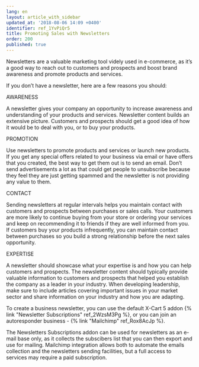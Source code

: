 ```yaml
---
lang: en
layout: article_with_sidebar
updated_at: '2018-08-06 14:09 +0400'
identifier: ref_1YvPiQr5
title: Promoting Sales with Newsletters
order: 200
published: true
---
```

Newsletters are a valuable marketing tool videly used in e-commerce, as it’s a good way to reach out to customers and prospects and boost brand awareness and promote products and services. 

If you don’t have a newsletter, here are a few reasons you should:

AWARENESS

A newsletter gives your company an opportunity to increase awareness and understanding of your products and services. Newsletter content builds an extensive picture. Customers and prospects should get a good idea of how it would be to deal with you, or to buy your products.

PROMOTION

Use newsletters to promote products and services or launch new products. If you get any special offers related to your business via email or have offers that you created, the best way to get them out is to send an email. Don’t send advertisements a lot as that could get people to unsubscribe because they feel they are just getting spammed and the newsletter is not providing any value to them.

CONTACT

Sending newsletters at regular intervals helps you maintain contact with customers and prospects between purchases or sales calls. Your customers are more likely to continue buying from your store or ordering your services and keep on recommending it to friends if they are well informed from you. If customers buy your products infrequently, you can maintain contact between purchases so you build a strong relationship before the next sales opportunity.

EXPERTISE

A newsletter should showcase what your expertise is and how you can help customers and prospects. The newsletter content should typically provide valuable information to customers and prospects that helped you establish the company as a leader in your industry. When developing leadership, make sure to include articles covering important issues in your market sector and share information on your industry and how you are adapting.

To create a business newsletter, you can use the default X-Cart 5 addon {% link "Newsletter Subscriptions" ref_2WzsM3Pg %}, or you can join an autoresponder business - {% link "Mailchimp" ref_Rox8AcJp %}.

The Newsletters Subscriptions addon can be used for newsletters as an e-mail base only, as it collects the subscibers list that you can then export and use for mailing. Mailchimp integration allows both to automate the emails collection and the newsletters sending facilities, but a full access to services may require a paid subscription.
